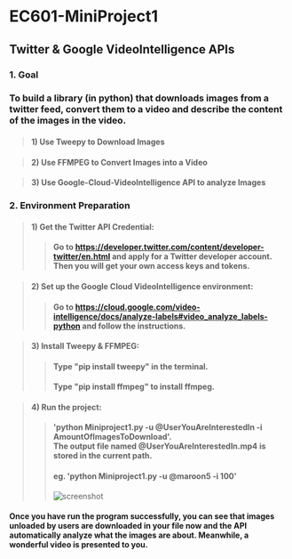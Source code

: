 EC601-MiniProject1
==================
Twitter & Google VideoIntelligence APIs
---------------------------------------

### 1. Goal
### To build a library (in python) that downloads images from a twitter feed, convert them to a video and describe the content of the images in the video.

>#### 1) Use Tweepy to Download Images

>#### 2) Use FFMPEG to Convert Images into a Video

>#### 3) Use Google-Cloud-VideoIntelligence API to analyze Images

### 2. Environment Preparation
>#### 1) Get the Twitter API Credential:
>>#### Go to https://developer.twitter.com/content/developer-twitter/en.html and apply for a Twitter developer account. Then you will get your own access keys and tokens.

>#### 2) Set up the Google Cloud VideoIntelligence environment:
>>#### Go to https://cloud.google.com/video-intelligence/docs/analyze-labels#video_analyze_labels-python and follow the instructions.

>#### 3) Install Tweepy & FFMPEG:
>>#### Type "pip install tweepy" in the terminal.
>>#### Type "pip install ffmpeg" to install ffmpeg. 

>#### 4) Run the project:
>>#### 'python Miniproject1.py -u @UserYouAreInterestedIn -i AmountOfImagesToDownload'. <br> The output file named @UserYouAreInterestedIn.mp4 is stored in the current path.
>>#### eg. 'python Miniproject1.py -u @maroon5 -i 100'
>>![screenshot](Twitter-API/maroon5_terminal_screenshot.png)

#### Once you have run the program successfully, you can see that images unloaded by users are downloaded in your file now and the API automatically analyze what the images are about. Meanwhile, a wonderful video is presented to you.
